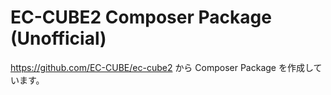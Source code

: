 # EC-CUBE2 Composer Package (Unofficial)

https://github.com/EC-CUBE/ec-cube2 から Composer Package を作成しています。

